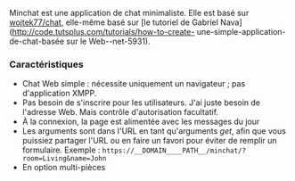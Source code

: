 Minchat est une application de chat minimaliste. Elle est basé sur [wojtek77/chat](https://github.com/wojtek77/chat), elle-même basé sur [le tutoriel de Gabriel Nava](http://code.tutsplus.com/tutorials/how-to-create- une-simple-application-de-chat-basée sur le Web--net-5931).

### Caractéristiques

- Chat Web simple : nécessite uniquement un navigateur ; pas d'application XMPP.
- Pas besoin de s'inscrire pour les utilisateurs. J'ai juste besoin de l'adresse Web. Mais contrôle d'autorisation facultatif.
- À la connexion, la page est alimentée avec les messages du jour
- Les arguments sont dans l'URL en tant qu'arguments *get*, afin que vous puissiez partager l'URL ou en faire un favori pour éviter de remplir un formulaire.
Exemple : `https://__DOMAIN____PATH__/minchat/?room=Living&name=John`
- En option multi-pièces